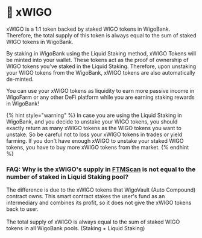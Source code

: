 # 🤑 xWIGO

xWIGO is a 1:1 token backed by staked WIGO tokens in WigoBank. Therefore, the total supply of this token is always equal to the sum of staked WIGO tokens in WigoBank.

By staking in WigoBank using the Liquid Staking method, xWIGO Tokens will be minted into your wallet. These tokens act as the proof of ownership of WIGO tokens you’ve staked in the Liquid Staking. Therefore, upon unstaking your WIGO tokens from the WigoBank, xWIGO tokens are also automatically de-minted.

You can use your xWIGO tokens as liquidity to earn more passive income in WigoFarm or any other DeFi platform while you are earning staking rewards in WigoBank!

{% hint style="warning" %}
In case you are using the Liquid Staking in WigoBank, and you decide to unstake your WIGO tokens, you should exactly return as many xWIGO tokens as the WIGO tokens you want to unstake. So be careful not to loss your xWIGO tokens in trades or yield farming. If you don't have enough xWIGO to unstake your staked WIGO tokens, you have to buy more xWIGO tokens from the market.&#x20;
{% endhint %}

###

### FAQ: Why is the xWIGO's supply in [FTMScan](https://ftmscan.com/address/0xb9bbe9355828a1ad0e2d605480f969c6903ad9e4) is not equal to the number of staked in Liquid Staking pool?

The difference is due to the xWIGO tokens that WigoVault (Auto Compound) contract owns. This smart contract stakes the user's fund as an intermediary and combines its profit, so it does not give the xWIGO tokens back to user.\
\
The total supply of xWIGO is always equal to the sum of staked WIGO tokens in all WigoBank pools. (Staking + Liquid Staking)

###
